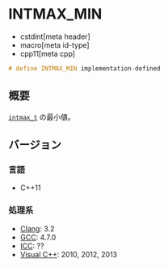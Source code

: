 # INTMAX_MIN
* cstdint[meta header]
* macro[meta id-type]
* cpp11[meta cpp]

```cpp
# define INTMAX_MIN implementation-defined
```

## 概要
[`intmax_t`](intmax_t.md) の最小値。

## バージョン
### 言語
- C++11

### 処理系
- [Clang](/implementation.md#clang): 3.2
- [GCC](/implementation.md#gcc): 4.7.0
- [ICC](/implementation.md#icc): ??
- [Visual C++](/implementation.md#visual_cpp): 2010, 2012, 2013
